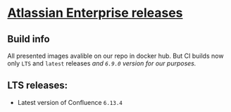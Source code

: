 # [Atlassian Enterprise releases](https://confluence.atlassian.com/enterprise/atlassian-enterprise-releases-948227420.html)
## Build info

All presented images avalible on our repo in docker hub. But CI builds now only `LTS` and `latest` releases *and `6.9.0` version for our purposes.*

## LTS releases:
* Latest version of Confluence `6.13.4`

